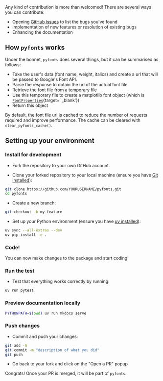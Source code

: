 Any kind of contribution is more than welcomed! There are several ways you can contribute:

- Opening [GitHub issues](https://github.com/JosephBARBIERDARNAL/pyfonts/issues) to list the bugs you've found
- Implementation of new features or resolution of existing bugs
- Enhancing the documentation

## How `pyfonts` works

Under the bonnet, `pyfonts` does several things, but it can be summarised as follows:

- Take the user's data (font name, weight, italics) and create a url that will be passed to Google's Font API.
- Parse the response to obtain the url of the actual font file
- Retrieve the font file from a temporary file
- Use this temporary file to create a matplotlib font object (which is [`FontProperties`](https://matplotlib.org/stable/api/font_manager_api.html#matplotlib.font_manager.FontProperties){target=‘ \_blank’})
- Return this object

By default, the font file url is cached to reduce the number of requests required and improve performance. The cache can be cleared with `clear_pyfonts_cache()`.

## Setting up your environment

### Install for development

- Fork the repository to your own GitHub account.

- Clone your forked repository to your local machine (ensure you have [Git installed](https://git-scm.com/book/en/v2/Getting-Started-Installing-Git)):

```bash
git clone https://github.com/YOURUSERNAME/pyfonts.git
cd pyfonts
```

- Create a new branch:

```bash
git checkout -b my-feature
```

- Set up your Python environment (ensure you have [uv installed](https://docs.astral.sh/uv/getting-started/installation/)):

```bash
uv sync --all-extras --dev
uv pip install -e .
```

### Code!

You can now make changes to the package and start coding!

### Run the test

- Test that everything works correctly by running:

```bash
uv run pytest
```

### Preview documentation locally

```bash
PYTHONPATH=$(pwd) uv run mkdocs serve
```

### Push changes

- Commit and push your changes:

```bash
git add -A
git commit -m "description of what you did"
git push
```

- Go back to your fork and click on the "Open a PR" popup

Congrats! Once your PR is merged, it will be part of `pyfonts`.

<br>
